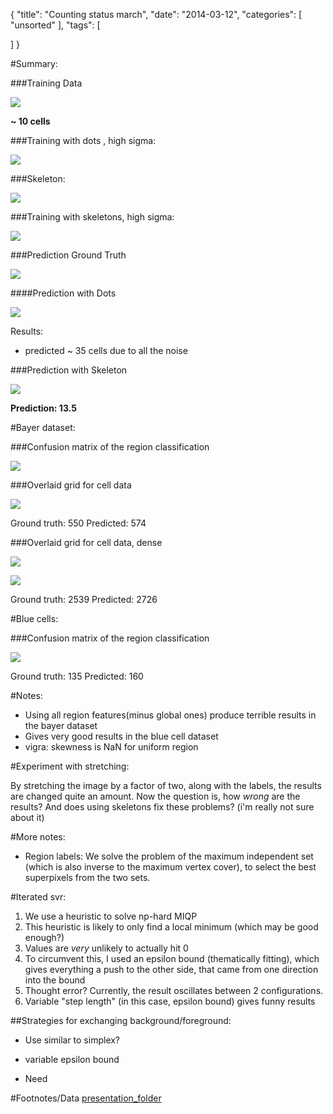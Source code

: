 {
  "title": "Counting status march",
  "date": "2014-03-12",
  "categories": [
    "unsorted"
  ],
  "tags": [
    
  ]
}

#Summary:

###Training Data

![]({{urls.media}}/counting/results/february/gt_gerlich1.jpg)

**~ 10 cells**

###Training with dots , high sigma:

<a href="{{urls.media}}/counting/results/february/training_dots.png"
class="lightview"><img
src="{{urls.media}}/counting/results/february/training_dots.png" >
</a>

###Skeleton:

<a href="{{urls.media}}/counting/results/february/skeleton_labels.png"
class="lightview"><img
src="{{urls.media}}/counting/results/february/skeleton_labels.png" >
</a>

###Training with skeletons, high sigma:

<a href="{{urls.media}}/counting/results/february/training_skeletons.png"
class="lightview"><img
src="{{urls.media}}/counting/results/february/training_skeletons.png" >
</a>


###Prediction Ground Truth

![]({{urls.media}}/counting/results/february/gt_gerlich.jpg)

####Prediction with Dots

![]({{urls.media}}/counting/results/february/dots_many_features.png)

Results: 
 
- predicted ~ 35 cells due to all the noise


###Prediction with Skeleton


<a href="{{urls.media}}/counting/results/february/prediction_skeleton.png"
class="lightview"><img
src="{{urls.media}}/counting/results/february/prediction_skeleton.png" >
</a>

**Prediction: 13.5**





#Bayer dataset:

###Confusion matrix of the region classification

![]({{urls.media}}/counting/results/february/confusion_matrix.png)

###Overlaid grid for cell data

![]({{urls.media}}/counting/results/february/bayer_grid_overlay.png)

Ground truth: 550
Predicted: 574

###Overlaid grid for cell data, dense

![]({{urls.media}}/counting/results/february/bayer_grid_overlay2.png)

![]({{urls.media}}/counting/results/february/confusion_matrix_bayer_2.png)

Ground truth: 2539
Predicted: 2726


#Blue cells:

###Confusion matrix of the region classification

![]({{urls.media}}/counting/results/february/confusion_matrix_blue.png)

Ground truth: 135
Predicted: 160







#Notes:

- Using all region features(minus global ones) produce terrible results in the bayer dataset
- Gives very good results in the blue cell dataset
- vigra: skewness is NaN for uniform region


#Experiment with stretching:

By stretching the image by a factor of two, along with the labels, the results are changed quite an
amount.
Now the question is, how _wrong_ are the results? And does using skeletons fix these problems? (i'm
really not sure about it)


#More notes:
- Region labels: We solve the problem of the maximum independent set (which is also inverse to the
maximum vertex cover), to select the best superpixels from the two sets.



#Iterated svr:
1. We use a heuristic to solve np-hard MIQP
2. This heuristic is likely to only find a local minimum (which may be good enough?)
3. Values are _very_ unlikely to actually hit 0
4. To circumvent this, I used an epsilon bound (thematically fitting), which gives everything a push
   to the other side, that came from one direction into the bound
5. Thought error? Currently, the result oscillates between 2 configurations.
6. Variable "step length" (in this case, epsilon bound) gives funny results

##Strategies for exchanging background/foreground:

- Use similar to simplex?
- variable epsilon bound

- Need 


#Footnotes/Data
[presentation_folder]({{urls.media}}/counting/presentation_bayer)


